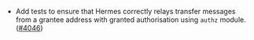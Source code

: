 - Add tests to ensure that Hermes correctly relays transfer messages
  from a grantee address with granted authorisation using `authz` module.
  ([\#4046](https://github.com/informalsystems/hermes/issues/4046))